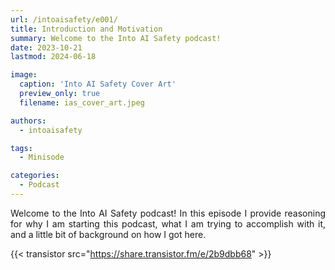 ```yaml
---
url: /intoaisafety/e001/
title: Introduction and Motivation
summary: Welcome to the Into AI Safety podcast!
date: 2023-10-21
lastmod: 2024-06-18

image:
  caption: 'Into AI Safety Cover Art'
  preview_only: true
  filename: ias_cover_art.jpeg

authors:
  - intoaisafety

tags:
  - Minisode

categories: 
  - Podcast
---
```


<div style="text-align: justify">Welcome to the Into AI Safety podcast! In this episode I provide reasoning for why I am starting this podcast, what I am trying to accomplish with it, and a little bit of background on how I got here.

{{< transistor src="https://share.transistor.fm/e/2b9dbb68" >}}
</div>